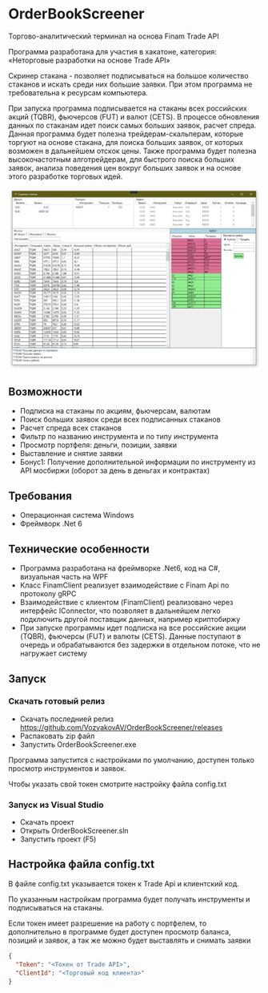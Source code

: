 # OrderBookScreener
Торгово-аналитический терминал на основа Finam Trade API

Программа разработана для участия в хакатоне, категория: «Неторговые разработки на основе Trade API»

Скринер стакана - позволяет подписываться на большое количество стаканов и искать среди них большие заявки.
При этом программа не требовательна к ресурсам компьютера.

При запуска программа подписывается на стаканы всех российских акций (TQBR), фьючерсов (FUT) и валют (CETS). В процессе обновления данных по стаканам идет поиск самых больших заявок, расчет спреда.
Данная программа будет полезна трейдерам-скальперам, которые торгуют на основе стакана, для поиска больших заявок, от которых возможен в дальнейшем отскок цены.
Также программа будет полезна высокочастотным алготрейдерам, для быстрого поиска больших заявок, анализа поведения цен вокруг больших заявок и на основе этого разработке торговых идей.

<img src="https://github.com/VozyakovAV/OrderBookScreener/blob/main/ReadmeResources/main.png" />

## Возможности
- Подписка на стаканы по акциям, фьючерсам, валютам
- Поиск больших заявок среди всех подписанных стаканов
- Расчет спреда всех стаканов
- Фильтр по названию инструмента и по типу инструмента
- Просмотр портфеля: деньги, позиции, заявки
- Выставление и снятие заявки
- Бонус1: Получение дополнительной информации по инструменту из API мосбиржи (оборот за день в деньгах и контрактах)

## Требования
- Операционная система Windows
- Фреймворк .Net 6

## Технические особенности
- Программа разработана на фреймворке .Net6, код на C#, визуальная часть на WPF
- Класс FinamClient реализует взаимодействие с Finam Api по протоколу gRPC
- Взаимодействие с клиентом (FinamClient) реализовано через интерфейс IConnector, что позволяет в дальнейшем легко подключить другой поставщик данных, например криптобиржу
- При запуске программы идет подписка на все российские акции (TQBR), фьючерсы (FUT) и валюты (CETS). Данные поступают в очередь и обрабатываются без задержки в отдельном потоке, что не нагружает систему

## Запуск
### Скачать готовый релиз
- Скачать последнией релиз https://github.com/VozyakovAV/OrderBookScreener/releases
- Распаковать zip файл
- Запустить OrderBookScreener.exe

Программа запустится с настройками по умолчанию, доступен только просмотр инструментов и заявок.

Чтобы указать свой токен смотрите настройку файла config.txt

### Запуск из Visual Studio
- Скачать проект
- Открыть OrderBookScreener.sln
- Запустить проект (F5)

## Настройка файла config.txt
В файле config.txt указывается токен к Trade Api и клиентский код.

По указанным настройкам программа будет получать инструменты и подписываться на стаканы.

Если токен имеет разрешение на работу с портфелем, то дополнительно в программе будет доступен просмотр баланса, позиций и заявок, a так же можно будет выставлять и снимать заявки

```json
{
  "Token": "<Токен от Trade API>",
  "ClientId": "<Торговый код клиента>"
}
```
